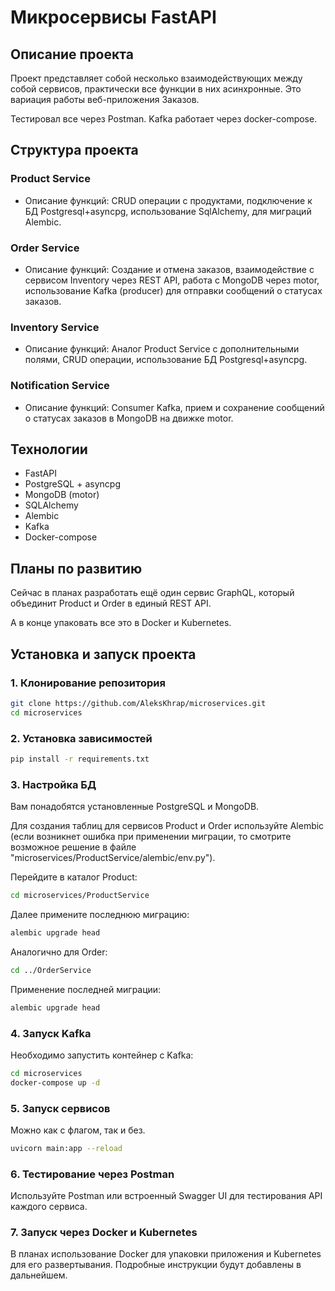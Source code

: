 # Микросервисы FastAPI
## Описание проекта
Проект представляет собой несколько взаимодействующих между собой сервисов, практически все функции в них асинхронные.
Это вариация работы веб-приложения Заказов.

Тестировал все через Postman. Kafka работает через docker-compose.

## Структура проекта
### Product Service
- Описание функций: CRUD операции с продуктами, подключение к БД Postgresql+asyncpg, 
использование SqlAlchemy, для миграций Alembic.
  
### Order Service
- Описание функций: Создание и отмена заказов, взаимодействие с сервисом Inventory через REST API, 
работа с MongoDB через motor, использование Kafka (producer) для отправки сообщений о статусах заказов.
  
### Inventory Service
- Описание функций: Аналог Product Service с дополнительными полями, CRUD операции, 
использование БД Postgresql+asyncpg.

### Notification Service
- Описание функций: Consumer Kafka, прием и сохранение сообщений о статусах заказов в MongoDB на движке motor.

## Технологии
- FastAPI
- PostgreSQL + asyncpg
- MongoDB (motor)
- SQLAlchemy
- Alembic
- Kafka
- Docker-compose

## Планы по развитию
Сейчас в планах разработать ещё один сервис GraphQL, который объединит Product и Order в единый REST API.

А в конце упаковать все это в Docker и Kubernetes.

## Установка и запуск проекта
### 1. Клонирование репозитория

```bash
git clone https://github.com/AleksKhrap/microservices.git
cd microservices
```

### 2. Установка зависимостей

```bash
pip install -r requirements.txt
```

### 3. Настройка БД
Вам понадобятся установленные PostgreSQL и MongoDB.

Для создания таблиц для сервисов Product и Order используйте Alembic 
(если возникнет ошибка при применении миграции, то смотрите возможное решение в файле 
"microservices/ProductService/alembic/env.py").

Перейдите в каталог Product:
```bash
cd microservices/ProductService
```

Далее примените последнюю миграцию:
```bash
alembic upgrade head
```

Аналогично для Order:
```bash
cd ../OrderService
```

Применение последней миграции:
```bash
alembic upgrade head
```

### 4. Запуск Kafka

Необходимо запустить контейнер с Kafka:
```bash
cd microservices
docker-compose up -d
```

### 5. Запуск сервисов

Можно как с флагом, так и без.
```bash
uvicorn main:app --reload 
```

### 6. Тестирование через Postman

Используйте Postman или встроенный Swagger UI для тестирования API каждого сервиса.

### 7. Запуск через Docker и Kubernetes

В планах использование Docker для упаковки приложения и Kubernetes для его развертывания. 
Подробные инструкции будут добавлены в дальнейшем.